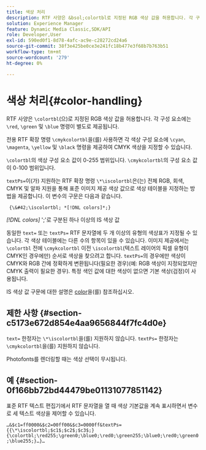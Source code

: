 ```yaml
---
title: 색상 처리
description: RTF 사양은 &bsol;colortbl로 지정된 RGB 색상 값을 허용합니다. 각 구성 요소에는 &bsol;red, &bsol;green 및 &bsol;blue 명령이 별도로 제공됩니다.
solution: Experience Manager
feature: Dynamic Media Classic,SDK/API
role: Developer,User
exl-id: 590ed0f1-8d78-4afc-ac9e-c28272cd24a6
source-git-commit: 38f3e425be0ce3e241fc18b477e3f68b7b763b51
workflow-type: tm+mt
source-wordcount: '279'
ht-degree: 0%

---
```


# 색상 처리{#color-handling}

RTF 사양은 `\colortbl`(으)로 지정된 RGB 색상 값을 허용합니다. 각 구성 요소에는 `\red`, `\green` 및 `\blue` 명령이 별도로 제공됩니다.

전용 RTF 확장 명령 `\cmykcolortbl`을(를) 사용하면 각 색상 구성 요소에 `\cyan`, `\magenta`, `\yellow` 및 `\black` 명령을 제공하여 CMYK 색상을 지정할 수 있습니다.

`\colortbl`의 색상 구성 요소 값이 0-255 범위입니다. `\cmykcolortbl`의 구성 요소 값이 0-100 범위입니다.

`textPs=`이(가) 지원하는 RTF 확장 명령 `\*\iscolortbl`은(는) 전체 RGB, 회색, CMYK 및 알파 지원을 통해 표준 이미지 제공 색상 값으로 색상 테이블을 지정하는 방법을 제공합니다. 이 변수의 구문은 다음과 같습니다.

` {\&#42;\iscolortbl; *[!DNL colors]*;}`

*[!DNL colors]* &#39;;&#39;로 구분된 하나 이상의 IS 색상 값

동일한 `text=` 또는 `textPs=` RTF 문자열에 두 개 이상의 유형의 색상표가 지정될 수 있습니다. 각 색상 테이블에는 다른 수의 항목이 있을 수 있습니다. 이미지 제공에서는 `\colortbl` 전에 `\cmykcolortbl` 이전 `\iscolortbl`(텍스트 레이어의 픽셀 유형이 CMYK인 경우에만) 순서로 색상을 찾으려고 합니다. `textPs=`의 경우에만 색상이 CMYK와 RGB 간에 정확하게 변환됩니다(필요한 경우)(예: RGB 색상이 지정되었지만 CMYK 출력이 필요한 경우). 특정 색인 값에 대한 색상이 없으면 기본 색상(검정)이 사용됩니다.

IS 색상 값 구문에 대한 설명은 [color](/help/aem-is-ir-api/is-api/http-ref/image-serving-api-ref/c-http-protocol-reference/c-data-types/r-is-http-color.md)을(를) 참조하십시오.

## 제한 사항 {#section-c5173e672d854e4aa9656844f7fc4d0e}

`text=` 한정자는 `\*\iscolortbl`을(를) 지원하지 않습니다. `textPs=` 한정자는 `\cmykcolortbl`을(를) 지원하지 않습니다.

Photofonts를 렌더링할 때는 색상 선택이 무시됩니다.

## 예 {#section-0f166bb72bd44479be01131077851142}

표준 RTF 텍스트 편집기에서 RTF 문자열을 열 때 색상 기본값을 계속 표시하면서 변수로 세 텍스트 색상을 제어할 수 있습니다.

`…&$c1=ff0000&$c2=00ff00&$c3=0000ff&textPs={{\*\iscolortbl;$c1$;$c2$;$c3$;}{\colortbl;\red255;\green0;\blue0;\red0;\green255;\blue0;\red0;\green0;\blue255;}…}…`
